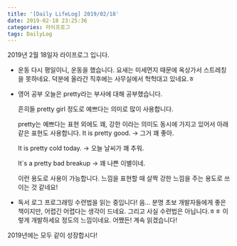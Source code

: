 ```yaml
---
title: '[Daily LifeLog] 2019/02/18'
date: 2019-02-18 23:25:36
categories: 라이프로그
tags: DailyLog
---
```


2019년 2월 18일자 라이프로그 입니다.

- 운동
  다시 평일이니, 운동을 했습니다.
  요새는 미세먼지 때문에 옥상가서 스트레칭을 못하네요.
  덕분에 올라간 직후에는 사무실에서 헉헉대고 있네요.ㅎ

- 영어 공부
  오늘은 pretty라는 부사에 대해 공부했습니다.

  흔히들 pretty girl 정도로 예쁘다는 의미로 많이 사용합니다.

  pretty는 예쁘다는 표현 외에도 꽤, 강한 이라는 의미도 동시에 가지고 있어서 아래 같은 표현도 사용합니다.
  It is pretty good.
  -> 그거 꽤 좋아.

  It is pretty cold today.
  -> 오늘 날씨가 꽤 추워.

  It`s a pretty bad breakup
  -> 꽤 나쁜 이별이네.

  이런 용도로 사용이 가능합니다.
  느낌을 표현할 때 살짝 강한 느낌을 주는 용도로 쓰이는 것 같네요!

- 독서 로그
  프로그래밍 수련법을 읽는 중입니다!
  음... 분명 초보 개발자들에게 좋은 책이지만, 어렵긴 어렵다는 생각이 드네요.
  그리고 사실 수련법은 아닙니다.ㅎㅎ
  이렇게 개발하세요 정도의 느낌이네요.
  어쨌든! 계속 읽겠습니다!

2019년에는 모두 같이 성장합시다!

